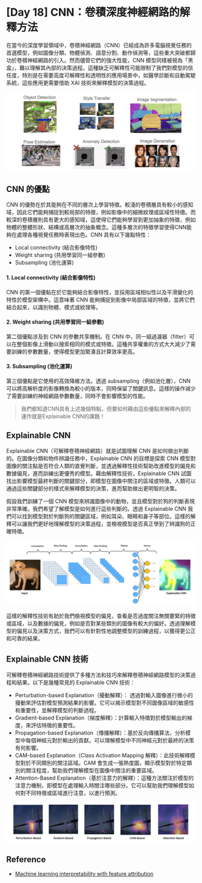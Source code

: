 # [Day 18] CNN：卷積深度神經網路的解釋方法
在當今的深度學習領域中，卷積神經網路（CNN）已經成為許多電腦視覺任務的首選模型，例如圖像分類、物體偵測、語意分割、動作偵測等，這些重大突破都歸功於卷積神經網路的引入。然而儘管它們的強大性能，CNN 模型同樣被視為「黑盒」，難以理解其內部的決策過程。這種缺乏可解釋性可能限制了我們對模型的信任度，特別是在需要高度可解釋性和透明性的應用場景中，如醫學診斷和自動駕駛系統，這些應用更需要借助 XAI 技術來解釋模型的決策過程。

![](./image/img18-3.png)

## CNN 的優點
CNN 的優勢在於其能夠在不同的層次上學習特徵。較淺的卷積層具有較小的感知域，因此它們能夠捕捉到較局部的特徵，例如影像中的細微紋理或區域性特徵。而較深的卷積層則具有更大的感知域，這使得它們能夠學習到更加抽象的特徵，例如物體的整體形狀、結構或高層次的抽象概念。這種多層次的特徵學習使得CNN能夠在處理各種視覺任務時表現出色。CNN 具有以下幾點特性：

- Local connectivity (結合影像特性)
- Weight sharing (共用學習同一組參數)
- Subsampling (池化運算)

#### 1. Local connectivity (結合影像特性)
CNN 的第一個優點在於它能夠結合影像特性，並採用區域相似性以及平滑變化的特性於模型架構中。這意味著 CNN 能夠捕捉到影像中局部區域的特徵，並將它們結合起來，以識別物體、模式或紋理等。

#### 2. Weight sharing (共用學習同一組參數)
第二個優點涉及到 CNN 的參數共享機制。在 CNN 中，同一組過濾器（filter）可以在整個影像上滑動以搜索相同的模式或特徵。這種共享權重的方式大大減少了需要訓練的參數數量，使得模型更加緊湊且計算效率更高。

#### 3. Subsampling (池化運算)
第三個優點是它使用的高效降維方法。透過 subsampling（例如池化層），CNN 可以將高解析度的影像轉換為較小的版本，同時保留了關鍵訊息。這樣的操作減少了需要訓練的神經網路參數數量，同時不會影響模型的性能。

> 我們都知道CNN具有上述幾個特點，但要如何藉由這些優點來解釋內部的運作就是Explainable CNN的課題！

## Explainable CNN
Explainable CNN（可解釋卷積神經網路）就是試圖理解 CNN 是如何做出判斷的。在圖像分類和物件辨識任務中，Explainable CNN 的目標是探索 CNN 模型對圖像的關注點是否符合人類的直覺判斷，並透過解釋性技術幫助改進模型的偏見和數據偏見，進而訓練出更優秀的模型。藉由解釋性技術，Explainable CNN 試圖找出影響模型最終判斷的關鍵部分，即模型在圖像中關注的區域或特徵。人類可以通過這些關鍵部分的樣式來解釋模型的決策，進而幫助做出更明智的決策。


假設我們訓練了一個 CNN 模型來辨識圖像中的動物，並且模型對於狗的判斷表現非常準確。我們希望了解模型是如何進行這些判斷的。透過 Explainable CNN 我們可以找到模型對於判斷狗的關鍵區域，例如耳朵、眼睛和鼻子等部位。這樣的解釋可以讓我們更好地理解模型的決策過程，並檢視模型是否真正學到了辨識狗的正確特徵。

![](./image/img18-1.png)

這樣的解釋性技術有助於我們檢視模型的偏見，查看是否過度關注無關要緊的特徵或區域，以及數據的偏見，例如是否對某些類別的圖像有較大的偏好。透過理解模型的偏見以及決策方式，我們可以有針對性地調整模型的訓練過程，以獲得更公正和可靠的結果。

## Explainable CNN 技術
可解釋卷積神經網路技術提供了多種方法和技巧來解釋卷積神經網路模型的決策過程和結果。以下是幾種常見的 Explainable CNN 技術：

- Perturbation-based Explanation（擾動解釋）：
透過對輸入圖像進行微小的擾動來評估對模型預測結果的影響。它可以揭示模型對不同圖像區域的敏感性和重要性，並解釋模型的判斷過程。
- Gradient-based Explanation（梯度解釋）：計算輸入特徵對於模型輸出的梯度，來評估特徵的重要性。
- Propagation-based Explanation（傳播解釋）：基於反向傳播算法，分析模型中每個神經元對於輸出的貢獻。可以理解模型中不同神經元對於最終的決策有何影響。
- CAM-based Explanation（Class Activation Mapping 解釋）：此技術解釋模型對於不同類別的關注區域。CAM 會生成一張熱度圖，顯示模型對於特定類別的關注程度，幫助我們理解模型在圖像中關注的重要區域。
- Attention-Based Explanation（基於注意力的解釋）：這種方法關注於模型的注意力機制，即模型在處理輸入時關注哪些部分。它可以幫助我們理解模型如何對不同特徵或區域進行注意，以進行預測。

![](./image/img18-2.png)


## Reference
- [Machine learning interpretability with feature attribution](https://cgarbin.github.io/machine-learning-interpretability-feature-attribution/#feature-attributions-are-approximations)